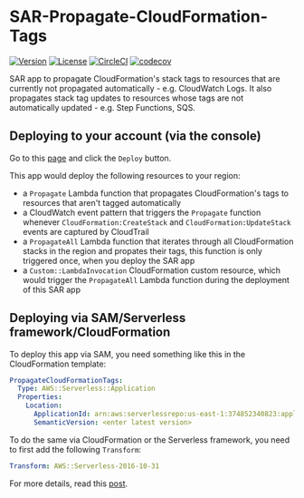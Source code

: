 # SAR-Propagate-CloudFormation-Tags

[![Version](https://img.shields.io/badge/semver-1.11.0-blue)](template.yml)
[![License](https://img.shields.io/badge/License-Apache%202.0-blue.svg)](LICENSE)
[![CircleCI](https://circleci.com/gh/lumigo-io/SAR-Propagate-CFN-Tags.svg?style=svg)](https://circleci.com/gh/lumigo-io/SAR-Propagate-CFN-Tags)
[![codecov](https://codecov.io/gh/lumigo-io/SAR-Propagate-CFN-Tags/branch/master/graph/badge.svg)](https://codecov.io/gh/lumigo-io/SAR-Propagate-CFN-Tags)

SAR app to propagate CloudFormation's stack tags to resources that are currently not propagated automatically - e.g. CloudWatch Logs. It also propagates stack tag updates to resources whose tags are not automatically updated - e.g. Step Functions, SQS.

## Deploying to your account (via the console)

Go to this [page](https://serverlessrepo.aws.amazon.com/applications/arn:aws:serverlessrepo:us-east-1:374852340823:applications~propagate-cfn-tags) and click the `Deploy` button.

This app would deploy the following resources to your region:

* a `Propagate` Lambda function that propagates CloudFormation's tags to resources that aren't tagged automatically
* a CloudWatch event pattern that triggers the `Propagate` function whenever `CloudFormation:CreateStack` and `CloudFormation:UpdateStack` events are captured by CloudTrail
* a `PropagateAll` Lambda function that iterates through all CloudFormation stacks in the region and propates their tags, this function is only triggered once, when you deploy the SAR app
* a `Custom::LambdaInvocation` CloudFormation custom resource, which would trigger the `PropagateAll` Lambda function during the deployment of this SAR app

## Deploying via SAM/Serverless framework/CloudFormation

To deploy this app via SAM, you need something like this in the CloudFormation template:

```yml
PropagateCloudFormationTags:
  Type: AWS::Serverless::Application
  Properties:
    Location:
      ApplicationId: arn:aws:serverlessrepo:us-east-1:374852340823:applications/propagate-cfn-tags
      SemanticVersion: <enter latest version>
```

To do the same via CloudFormation or the Serverless framework, you need to first add the following `Transform`:

```yml
Transform: AWS::Serverless-2016-10-31
```

For more details, read this [post](https://theburningmonk.com/2019/05/how-to-include-serverless-repository-apps-in-serverless-yml/).
